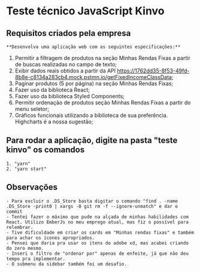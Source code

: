 # Teste técnico JavaScript Kinvo
## Requisitos criados pela empresa
    **Desenvolva uma aplicação web com as seguintes especificações:**

1. Permitir a filtragem de produtos na seção Minhas Rendas Fixas a partir de buscas realizadas no campo de texto;
2. Exibir dados reais obtidos a partir da API https://1762dd35-8f53-49fd-8b8e-c8134a283cb4.mock.pstmn.io/getFixedIncomeClassData;
3. Paginar produtos (5 por página) na seção Minhas Rendas Fixas;
4. Fazer uso da biblioteca React;
5. Fazer uso da biblioteca Styled Components;
6. Permitir ordenação de produtos seção Minhas Rendas Fixas a partir do menu seletor;
7. Gráficos funcionais utilizando a biblioteca de sua preferência. Highcharts é a nossa sugestão;

## Para rodar a aplicação, digite na pasta "teste kinvo" os comandos
    1. "yarn"
    2. "yarn start"

## Observações
    - Para excluir o .DS_Store basta digitar o comando "find . -name .DS_Store -print0 | xargs -0 git rm -f --ignore-unmatch" e dar o commit
    - Tentei fazer o máximo que pude na alçada de minhas habilidades com React. Utilizo EmberJs no meu emprego atual, mas fiz o possível para relembrar.
    - Tive dificuldade em criar os cards em "Minhas rendas fixas" e também para achar os ícones apropriados.
    - Pensei que daria pra usar os itens do adobe xd, mas acabei criando do zero mesmo.
    - Inseri o filtro de "ordenar por" apenas de enfeite, já que não deu tempo pra implementar.
    - O submenu da sidebar também foi um desafio.